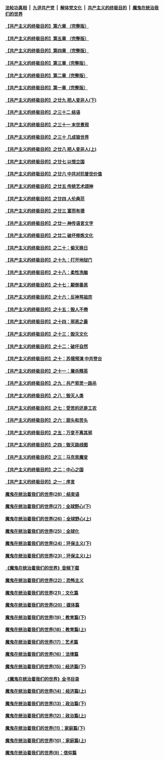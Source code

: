 ####  [法轮功真相](../../../../basic/blob/master/README.md?t=08171213) &nbsp;|&nbsp; [九评共产党](../../../../9ping.md/blob/master/README.md?t=08171213) &nbsp;|&nbsp; [解体党文化](../../../../jtdwh.md/blob/master/README.md?t=08171213)  &nbsp;|&nbsp; [共产主义的终极目的](../../../../gczydzjmd.md/blob/master/README.md?t=08171213) &nbsp;|&nbsp; [魔鬼在统治我们的世界](../../../../mgztzwmdsj.md/blob/master/README.md?t=08171213) 

#### [【共产主义的终极目的】第六章 （完整版）](../pages/nsc422/n11428913.md?t=08171213) 

#### [【共产主义的终极目的】第五章 （完整版）](../pages/nsc422/n11428912.md?t=08171213) 

#### [【共产主义的终极目的】第四章 （完整版）](../pages/nsc422/n11428907.md?t=08171213) 

#### [【共产主义的终极目的】第三章（完整版）](../pages/nsc422/n11428848.md?t=08171213) 

#### [【共产主义的终极目的】第二章（完整版）](../pages/nsc422/n11428831.md?t=08171213) 

#### [【共产主义的终极目的】第一章（完整版）](../pages/nsc422/n11417651.md?t=08171213) 

#### [【共产主义的终极目的】之廿九 把人变非人(下)](../pages/nsc422/n11344140.md?t=08171213) 

#### [【共产主义的终极目的】之三十二 结语](../pages/nsc422/n11360535.md?t=08171213) 

#### [【共产主义的终极目的】之三十一 末世景观](../pages/nsc422/n11351129.md?t=08171213) 

#### [【共产主义的终极目的】之三十 几成狼世界](../pages/nsc422/n11348280.md?t=08171213) 

#### [【共产主义的终极目的】之廿八 把人变非人(上)](../pages/nsc422/n11340492.md?t=08171213) 

#### [【共产主义的终极目的】之廿七 以恨立国](../pages/nsc422/n11336944.md?t=08171213) 

#### [【共产主义的终极目的】之廿六 中共对抗普世价值](../pages/nsc422/n11324785.md?t=08171213) 

#### [【共产主义的终极目的】之廿五 传统艺术颂神](../pages/nsc422/n11296396.md?t=08171213) 

#### [【共产主义的终极目的】之廿四 人伦典范](../pages/nsc422/n11296397.md?t=08171213) 

#### [【共产主义的终极目的】之廿三 富而有德](../pages/nsc422/n11283598.md?t=08171213) 

#### [【共产主义的终极目的】之廿一 神传语言文字](../pages/nsc422/n11263265.md?t=08171213) 

#### [【共产主义的终极目的】之廿二 破坏修炼文化](../pages/nsc422/n11245728.md?t=08171213) 

#### [【共产主义的终极目的】之二十：偷天换日](../pages/nsc422/n11238846.md?t=08171213) 

#### [【共产主义的终极目的】之十九：打开地狱门](../pages/nsc422/n11206376.md?t=08171213) 

#### [【共产主义的终极目的】之十八：柔性洗脑](../pages/nsc422/n11199994.md?t=08171213) 

#### [【共产主义的终极目的】之十七：颠倒善恶](../pages/nsc422/n11179782.md?t=08171213) 

#### [【共产主义的终极目的】之十六：反神骂祖宗](../pages/nsc422/n11166798.md?t=08171213) 

#### [【共产主义的终极目的】之十五：毁人不倦](../pages/nsc422/n11166792.md?t=08171213) 

#### [【共产主义的终极目的】之十四：邪恶之最](../pages/nsc422/n11150249.md?t=08171213) 

#### [【共产主义的终极目的】之十三：毁灭文化](../pages/nsc422/n11135227.md?t=08171213) 

#### [【共产主义的终极目的】之十二：破坏自然](../pages/nsc422/n11135214.md?t=08171213) 

#### [【共产主义的终极目的】之十：苏俄预演 中共登台](../pages/nsc422/n11118424.md?t=08171213) 

#### [【共产主义的终极目的】之十一：屠杀精英](../pages/nsc422/n11118442.md?t=08171213) 

#### [【共产主义的终极目的】之九：共产邪灵一路杀](../pages/nsc422/n11114139.md?t=08171213) 

#### [【共产主义的终极目的】之八：毁灭人类](../pages/nsc422/n11108503.md?t=08171213) 

#### [【共产主义的终极目的】之七：受苦的还是工农](../pages/nsc422/n11101809.md?t=08171213) 

#### [【共产主义的终极目的】之六：甜头和苦头](../pages/nsc422/n11096971.md?t=08171213) 

#### [【共产主义的终极目的】之五：万变不离其邪](../pages/nsc422/n11091285.md?t=08171213) 

#### [【共产主义的终极目的】之四：毁灭路线图](../pages/nsc422/n11086284.md?t=08171213) 

#### [【共产主义的终极目的】之三：马克思魔变](../pages/nsc422/n11061941.md?t=08171213) 

#### [【共产主义的终极目的】之二：中心之国](../pages/nsc422/n11047728.md?t=08171213) 

#### [【共产主义的终极目的】之一：序言](../pages/nsc422/n11086077.md?t=08171213) 

#### [魔鬼在统治着我们的世界(28)：结束语](../pages/nsc422/n10936246.md?t=08171213) 

#### [魔鬼在统治着我们的世界(27)：全球野心(下)](../pages/nsc422/n10928319.md?t=08171213) 

#### [魔鬼在统治着我们的世界(26)：全球野心(上)](../pages/nsc422/n10900318.md?t=08171213) 

#### [魔鬼在统治着我们的世界(25)：全球化](../pages/nsc422/n10788205.md?t=08171213) 

#### [魔鬼在统治着我们的世界(24)：环保主义(下)](../pages/nsc422/n10695307.md?t=08171213) 

#### [魔鬼在统治着我们的世界(23)：环保主义(上)](../pages/nsc422/n10688613.md?t=08171213) 

#### [《魔鬼在统治着我们的世界》音频下载](../pages/nsc422/n10635553.md?t=08171213) 

#### [魔鬼在统治着我们的世界(22)：恐怖主义](../pages/nsc422/n10614727.md?t=08171213) 

#### [魔鬼在统治着我们的世界(21)：文化篇](../pages/nsc422/n10597706.md?t=08171213) 

#### [魔鬼在统治着我们的世界(20)：媒体篇](../pages/nsc422/n10586579.md?t=08171213) 

#### [魔鬼在统治着我们的世界(19)：教育篇(下)](../pages/nsc422/n10564808.md?t=08171213) 

#### [魔鬼在统治着我们的世界(18)：教育篇(上)](../pages/nsc422/n10526970.md?t=08171213) 

#### [魔鬼在统治着我们的世界(17)：艺术篇](../pages/nsc422/n10499093.md?t=08171213) 

#### [魔鬼在统治着我们的世界(16)：法律篇](../pages/nsc422/n10485969.md?t=08171213) 

#### [魔鬼在统治着我们的世界(15)：经济篇(下)](../pages/nsc422/n10469975.md?t=08171213) 

#### [《魔鬼在统治着我们的世界》全书目录](../pages/nsc422/n10464261.md?t=08171213) 

#### [魔鬼在统治着我们的世界(14)：经济篇(上)](../pages/nsc422/n10457370.md?t=08171213) 

#### [魔鬼在统治着我们的世界(13)：政治篇(下)](../pages/nsc422/n10448270.md?t=08171213) 

#### [魔鬼在统治着我们的世界(12)：政治篇(上)](../pages/nsc422/n10444576.md?t=08171213) 

#### [魔鬼在统治着我们的世界(11)：家庭篇(下)](../pages/nsc422/n10440961.md?t=08171213) 

#### [魔鬼在统治着我们的世界(10)：家庭篇(上)](../pages/nsc422/n10435448.md?t=08171213) 

#### [魔鬼在统治着我们的世界(9)：信仰篇](../pages/nsc422/n10432159.md?t=08171213) 

